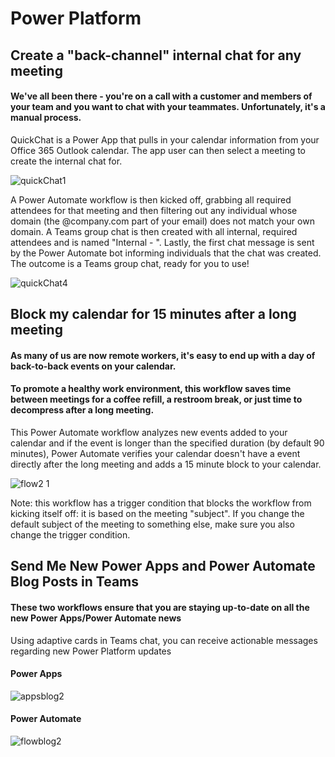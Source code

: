 # Power Platform

## Create a "back-channel" internal chat for any meeting
#### We've all been there - you're on a call with a customer and members of your team and you want to chat with your teammates.  Unfortunately, it's a manual process.   
QuickChat is a Power App that pulls in your calendar information from your Office 365 Outlook calendar.  The app user can then select a meeting to create the internal chat for.

![quickChat1](https://user-images.githubusercontent.com/45173956/159943415-84c7212f-a5a7-43a0-8067-e22eee59e707.png)

A Power Automate workflow is then kicked off, grabbing all required attendees for that meeting and then filtering out any individual whose domain (the @company.com part of your email) does not match your own domain.
A Teams group chat is then created with all internal, required attendees and is named "Internal - <Meeting Name>".  Lastly, the first chat message is sent by the Power Automate bot informing individuals that the chat was created.
The outcome is a Teams group chat, ready for you to use!
  
![quickChat4](https://user-images.githubusercontent.com/45173956/159943483-aec30f8a-184e-4a57-bbf2-fb13393cb9f9.png)
  
## Block my calendar for 15 minutes after a long meeting
#### As many of us are now remote workers, it's easy to end up with a day of back-to-back events on your calendar.  
#### To promote a healthy work environment, this workflow saves time between meetings for a coffee refill, a restroom break, or just time to decompress after a long meeting.
This Power Automate workflow analyzes new events added to your calendar and if the event is longer than the specified duration (by default 90 minutes), Power Automate verifies your calendar doesn't have a event directly after the long meeting and adds a 15 minute block to your calendar.

![flow2 1](https://user-images.githubusercontent.com/45173956/138752560-5d703575-a25c-447b-a0f1-ab244926aa66.png)

Note: this workflow has a trigger condition that blocks the workflow from kicking itself off: it is based on the meeting "subject".  If you change the default subject of the meeting to something else, make sure you also change the trigger condition.

## Send Me New Power Apps and Power Automate Blog Posts in Teams
#### These two workflows ensure that you are staying up-to-date on all the new Power Apps/Power Automate news
Using adaptive cards in Teams chat, you can receive actionable messages regarding new Power Platform updates
#### Power Apps
![appsblog2](https://user-images.githubusercontent.com/45173956/138892937-0d472831-d1e5-42b3-9c9b-67c3e719eafd.png)
#### Power Automate
![flowblog2](https://user-images.githubusercontent.com/45173956/138892950-29560ffb-1879-44fc-8a49-dfbc3b15e6d0.png)

